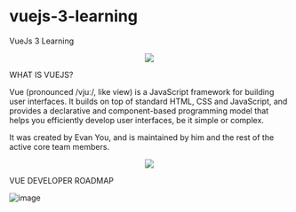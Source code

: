 # vuejs-3-learning

VueJs 3 Learning

<p align="center">
  <img width="auto" height="auto" src="https://s3.amazonaws.com/fullstackfeed/images/vuejs-4.jpg">
</p>

WHAT IS VUEJS?

Vue (pronounced /vjuː/, like view) is a JavaScript framework for building user interfaces. It builds on top of standard HTML, CSS and JavaScript, and provides a declarative and component-based programming model that helps you efficiently develop user interfaces, be it simple or complex.

It was created by Evan You, and is maintained by him and the rest of the active core team members.

<p align="center">
  <img width="auto" height="auto" src="https://i.ytimg.com/vi/P_c2JngIEZI/maxresdefault.jpg">
</p>

VUE DEVELOPER ROADMAP

![image](https://user-images.githubusercontent.com/97748602/188307152-2fb260bf-703e-4064-9ad0-247e1bb3a343.png)
